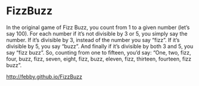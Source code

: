 # FizzBuzz

In the original game of Fizz Buzz, you count from 1 to a given number (let’s say 100). For each number if it’s not divisible by 3 or 5, you simply say the number. If it’s divisible by 3, instead of the number you say “fizz”. If it’s divisible by 5, you say “buzz”. And finally if it’s divisible by both 3 and 5, you say “fizz buzz”. So, counting from one to fifteen, you’d say: “One, two, fizz, four, buzz, fizz, seven, eight, fizz, buzz, eleven, fizz, thirteen, fourteen, fizz buzz”.


http://febby.github.io/FizzBuzz